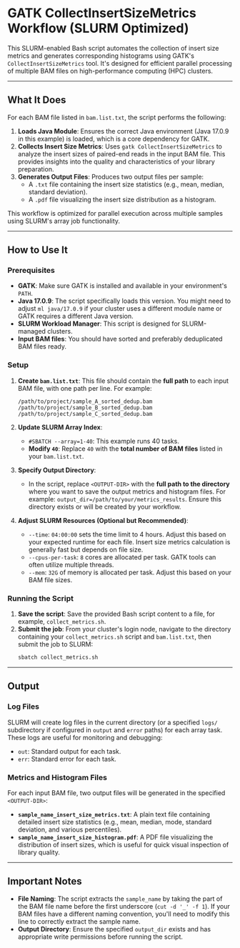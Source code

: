# GATK CollectInsertSizeMetrics Workflow (SLURM Optimized)

This SLURM-enabled Bash script automates the collection of insert size metrics and generates corresponding histograms using GATK's `CollectInsertSizeMetrics` tool. It's designed for efficient parallel processing of multiple BAM files on high-performance computing (HPC) clusters.

---

## What It Does

For each BAM file listed in `bam.list.txt`, the script performs the following:

1.  **Loads Java Module**: Ensures the correct Java environment (Java 17.0.9 in this example) is loaded, which is a core dependency for GATK.
2.  **Collects Insert Size Metrics**: Uses `gatk CollectInsertSizeMetrics` to analyze the insert sizes of paired-end reads in the input BAM file. This provides insights into the quality and characteristics of your library preparation.
3.  **Generates Output Files**: Produces two output files per sample:
    * A `.txt` file containing the insert size statistics (e.g., mean, median, standard deviation).
    * A `.pdf` file visualizing the insert size distribution as a histogram.

This workflow is optimized for parallel execution across multiple samples using SLURM's array job functionality.

---

## How to Use It

### Prerequisites

* **GATK**: Make sure GATK is installed and available in your environment's `PATH`.
* **Java 17.0.9**: The script specifically loads this version. You might need to adjust `ml java/17.0.9` if your cluster uses a different module name or GATK requires a different Java version.
* **SLURM Workload Manager**: This script is designed for SLURM-managed clusters.
* **Input BAM files**: You should have sorted and preferably deduplicated BAM files ready.

### Setup

1.  **Create `bam.list.txt`**: This file should contain the **full path** to each input BAM file, with one path per line. For example:
    ```
    /path/to/project/sample_A_sorted_dedup.bam
    /path/to/project/sample_B_sorted_dedup.bam
    /path/to/project/sample_C_sorted_dedup.bam
    ```

2.  **Update SLURM Array Index**:
    * `#SBATCH --array=1-40`: This example runs 40 tasks.
    * **Modify `40`**: Replace `40` with the **total number of BAM files** listed in your `bam.list.txt`.

3.  **Specify Output Directory**:
    * In the script, replace `<OUTPUT-DIR>` with the **full path to the directory** where you want to save the output metrics and histogram files. For example: `output_dir=/path/to/your/metrics_results`. Ensure this directory exists or will be created by your workflow.

4.  **Adjust SLURM Resources (Optional but Recommended)**:
    * `--time`: `04:00:00` sets the time limit to 4 hours. Adjust this based on your expected runtime for each file. Insert size metrics calculation is generally fast but depends on file size.
    * `--cpus-per-task`: `8` cores are allocated per task. GATK tools can often utilize multiple threads.
    * `--mem`: `32G` of memory is allocated per task. Adjust this based on your BAM file sizes.

### Running the Script

1.  **Save the script**: Save the provided Bash script content to a file, for example, `collect_metrics.sh`.
2.  **Submit the job**: From your cluster's login node, navigate to the directory containing your `collect_metrics.sh` script and `bam.list.txt`, then submit the job to SLURM:
    ```bash
    sbatch collect_metrics.sh
    ```

---

## Output

### Log Files

SLURM will create log files in the current directory (or a specified `logs/` subdirectory if configured in `output` and `error` paths) for each array task. These logs are useful for monitoring and debugging:
* `out`: Standard output for each task.
* `err`: Standard error for each task.

### Metrics and Histogram Files

For each input BAM file, two output files will be generated in the specified `<OUTPUT-DIR>`:

* **`sample_name_insert_size_metrics.txt`**: A plain text file containing detailed insert size statistics (e.g., mean, median, mode, standard deviation, and various percentiles).
* **`sample_name_insert_size_histogram.pdf`**: A PDF file visualizing the distribution of insert sizes, which is useful for quick visual inspection of library quality.

---

## Important Notes

* **File Naming**: The script extracts the `sample_name` by taking the part of the BAM file name before the first underscore (`cut -d '_' -f 1`). If your BAM files have a different naming convention, you'll need to modify this line to correctly extract the sample name.
* **Output Directory**: Ensure the specified `output_dir` exists and has appropriate write permissions before running the script.
